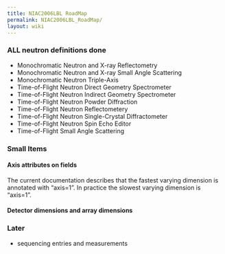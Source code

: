 ```yaml
---
title: NIAC2006LBL RoadMap
permalink: NIAC2006LBL_RoadMap/
layout: wiki
---
```


### **ALL** neutron definitions **done**

-   Monochromatic Neutron and X-ray Reflectometry
-   Monochromatic Neutron and X-ray Small Angle Scattering
-   Monochromatic Neutron Triple-Axis
-   Time-of-Flight Neutron Direct Geometry Spectrometer
-   Time-of-Flight Neutron Indirect Geometry Spectrometer
-   Time-of-Flight Neutron Powder Diffraction
-   Time-of-Flight Neutron Reflectometery
-   Time-of-Flight Neutron Single-Crystal Diffractometer
-   Time-of-Flight Neutron Spin Echo Editor
-   Time-of-Flight Small Angle Scattering

### Small Items

#### Axis attributes on fields

The current documentation describes that the fastest varying dimension
is annotated with “axis=1”. In practice the slowest varying dimension is
“axis=1”.

#### Detector dimensions and array dimensions

### Later

-   sequencing entries and measurements

